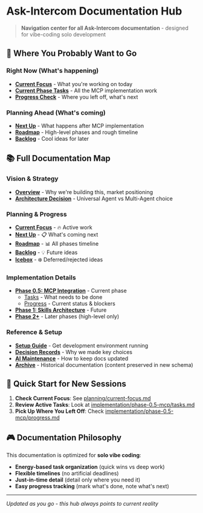# Ask-Intercom Documentation Hub

> **Navigation center for all Ask-Intercom documentation** - designed for vibe-coding solo development

## 🎯 Where You Probably Want to Go

### **Right Now** (What's happening)
- **[Current Focus](planning/current-focus.md)** - What you're working on today
- **[Current Phase Tasks](implementation/phase-0.5-mcp/tasks.md)** - All the MCP implementation work  
- **[Progress Check](implementation/phase-0.5-mcp/progress.md)** - Where you left off, what's next

### **Planning Ahead** (What's coming)
- **[Next Up](planning/next-up.md)** - What happens after MCP implementation
- **[Roadmap](planning/roadmap.md)** - High-level phases and rough timeline
- **[Backlog](planning/backlog.md)** - Cool ideas for later

## 📚 Full Documentation Map

### **Vision & Strategy**
- **[Overview](vision/overview.md)** - Why we're building this, market positioning
- **[Architecture Decision](vision/architecture.md)** - Universal Agent vs Multi-Agent choice

### **Planning & Progress**
- **[Current Focus](planning/current-focus.md)** - 🔥 Active work
- **[Next Up](planning/next-up.md)** - 📋 What's coming next  
- **[Roadmap](planning/roadmap.md)** - 📊 All phases timeline
- **[Backlog](planning/backlog.md)** - 💡 Future ideas
- **[Icebox](planning/icebox.md)** - ❄️ Deferred/rejected ideas

### **Implementation Details**
- **[Phase 0.5: MCP Integration](implementation/phase-0.5-mcp/overview.md)** - Current phase
  - [Tasks](implementation/phase-0.5-mcp/tasks.md) - What needs to be done
  - [Progress](implementation/phase-0.5-mcp/progress.md) - Current status & blockers
- **[Phase 1: Skills Architecture](implementation/phase-1-skills/overview.md)** - Future
- **[Phase 2+](planning/roadmap.md)** - Later phases (high-level only)

### **Reference & Setup**
- **[Setup Guide](reference/setup-guide.md)** - Get development environment running
- **[Decision Records](reference/decisions.md)** - Why we made key choices
- **[AI Maintenance](reference/ai-maintenance.md)** - How to keep docs updated
- **[Archive](archive/README.md)** - Historical documentation (content preserved in new schema)

## 🚀 Quick Start for New Sessions

1. **Check Current Focus**: See [planning/current-focus.md](planning/current-focus.md)
2. **Review Active Tasks**: Look at [implementation/phase-0.5-mcp/tasks.md](implementation/phase-0.5-mcp/tasks.md)
3. **Pick Up Where You Left Off**: Check [implementation/phase-0.5-mcp/progress.md](implementation/phase-0.5-mcp/progress.md)

## 🎮 Documentation Philosophy

This documentation is optimized for **solo vibe coding**:
- **Energy-based task organization** (quick wins vs deep work)
- **Flexible timelines** (no artificial deadlines)
- **Just-in-time detail** (detail only where you need it)
- **Easy progress tracking** (mark what's done, note what's next)

---

*Updated as you go - this hub always points to current reality*
